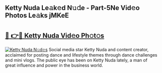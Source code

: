 ## Ketty Nuda Le𝚊k𝚎d N𝚞𝚍e - Part-5Ne Vid𝚎o Photos Le𝚊ks jMKeE

# <h2><a href="http://fbg5os.evod.top/?m=Ketty+Nuda">🔗 👉🔴 Ketty Nuda Vid𝚎o Ph𝚘t𝚘s</a></h2>

[![Ketty Nuda N𝚞d𝚎s](https://i.imgur.com/8V9OHl7.gif)](http://fbg5os.evod.top/?m=Ketty+Nuda)
Social media star Ketty Nuda and content creator, acclaimed for posting dance and lifestyle themes through dance challenges and mini vlogs. The public eye has been on Ketty Nuda lately, a man of great influence and power in the business world. 
